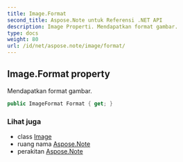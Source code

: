 ```yaml
---
title: Image.Format
second_title: Aspose.Note untuk Referensi .NET API
description: Image Properti. Mendapatkan format gambar.
type: docs
weight: 80
url: /id/net/aspose.note/image/format/
---
```

## Image.Format property

Mendapatkan format gambar.

```csharp
public ImageFormat Format { get; }
```

### Lihat juga

* class [Image](../)
* ruang nama [Aspose.Note](../../image/)
* perakitan [Aspose.Note](../../../)


